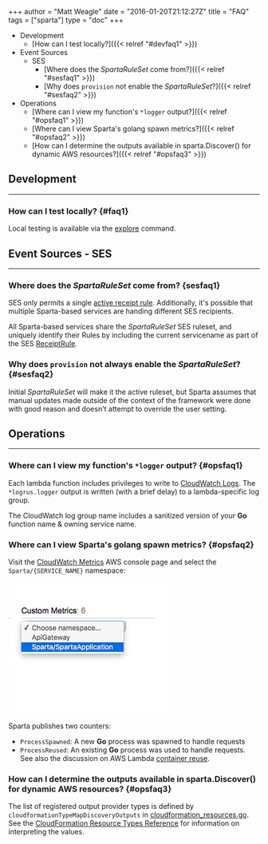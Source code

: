 +++
author = "Matt Weagle"
date = "2016-01-20T21:12:27Z"
title = "FAQ"
tags = ["sparta"]
type = "doc"
+++

* Development
  * [How can I test locally?]({{< relref "#devfaq1" >}})
* Event Sources
  * SES
      * [Where does the _SpartaRuleSet_ come from?]({{< relref "#sesfaq1" >}})  
      * [Why does `provision` not enable the _SpartaRuleSet_?]({{< relref "#sesfaq2" >}})  
* Operations
  * [Where can I view my function's `*logger` output?]({{< relref "#opsfaq1" >}})  
  * [Where can I view Sparta's golang spawn metrics?]({{< relref "#opsfaq2" >}})  
  * [How can I determine the outputs available in sparta.Discover() for dynamic AWS resources?]({{< relref "#opsfaq3" >}})

## Development
<hr />

### How can I test locally? {#faq1}

Local testing is available via the [explore](/docs/local_testing/) command.

## Event Sources - SES
<hr />

### Where does the _SpartaRuleSet_ come from?  {sesfaq1}  

SES only permits a single [active receipt rule](http://docs.aws.amazon.com/ses/latest/APIReference/API_SetActiveReceiptRuleSet.html).  Additionally, it's possible that multiple Sparta-based services are handing different SES recipients.  

All Sparta-based services share the _SpartaRuleSet_ SES ruleset, and uniquely identify their Rules by including the current servicename as part of the SES [ReceiptRule](http://docs.aws.amazon.com/ses/latest/APIReference/API_CreateReceiptRule.html).

### Why does `provision` not always enable the _SpartaRuleSet_?  {#sesfaq2}  

Initial _SpartaRuleSet_ will make it the active ruleset, but Sparta assumes that manual updates made outside of the context of the framework were done with good reason and doesn't attempt to override the user setting.

## Operations
<hr />

### Where can I view my function's `*logger` output?  {#opsfaq1}  

Each lambda function includes privileges to write to [CloudWatch Logs](https://console.aws.amazon.com/cloudwatch/home).  The `*logrus.logger` output is written (with a brief delay) to a lambda-specific log group.  

The CloudWatch log group name includes a sanitized version of your **Go** function name & owning service name.

### Where can I view Sparta's golang spawn metrics?  {#opsfaq2}  

Visit the [CloudWatch Metrics](https://aws.amazon.com/cloudwatch/) AWS console page and select the `Sparta/{SERVICE_NAME}` namespace:

![CloudWatch](/images/faq/CloudWatch_Management_Console.jpg)

Sparta publishes two counters:

  * `ProcessSpawned`: A new **Go** process was spawned to handle requests
  * `ProcessReused`: An existing **Go** process was used to handle requests.  See also the discussion on AWS Lambda [container reuse](https://aws.amazon.com/blogs/compute/container-reuse-in-lambda/).

### How can I determine the outputs available in sparta.Discover() for dynamic AWS resources?  {#opsfaq3}  

The list of registered output provider types is defined by `cloudformationTypeMapDiscoveryOutputs` in [cloudformation_resources.go](https://github.com/mweagle/Sparta/blob/master/cloudformation_resources.go).  See the [CloudFormation Resource Types Reference](http://docs.aws.amazon.com/AWSCloudFormation/latest/UserGuide/aws-template-resource-type-ref.html) for information on interpreting the values.
